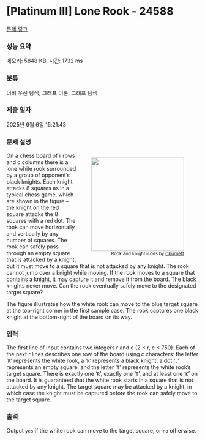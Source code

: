 # [Platinum III] Lone Rook - 24588 

[문제 링크](https://www.acmicpc.net/problem/24588) 

### 성능 요약

메모리: 5848 KB, 시간: 1732 ms

### 분류

너비 우선 탐색, 그래프 이론, 그래프 탐색

### 제출 일자

2025년 6월 6일 15:21:43

### 문제 설명

<figure style="float: right;"><img alt="" src="https://upload.acmicpc.net/9a7e9868-8fca-4162-a661-0373323e931e/-/preview/" style="width: 242px; height: 244px;">
<figcaption style="text-align:right;"><small>Rook and knight icons by <a href="https://en.wikipedia.org/wiki/Chess_piece">Cburnett</a></small></figcaption>
</figure>

<p>On a chess board of r rows and c columns there is a lone white rook surrounded by a group of opponent’s black knights. Each knight attacks 8 squares as in a typical chess game, which are shown in the figure – the knight on the red square attacks the 8 squares with a red dot. The rook can move horizontally and vertically by any number of squares. The rook can safely pass through an empty square that is attacked by a knight, but it must move to a square that is not attacked by any knight. The rook cannot jump over a knight while moving. If the rook moves to a square that contains a knight, it may capture it and remove it from the board. The black knights never move. Can the rook eventually safely move to the designated target square?</p>

<p>The figure illustrates how the white rook can move to the blue target square at the top-right corner in the first sample case. The rook captures one black knight at the bottom-right of the board on its way.</p>

### 입력 

 <p>The first line of input contains two integers r and c (2 ≤ r, c ≤ 750). Each of the next r lines describes one row of the board using c characters: the letter ‘<code>R</code>’ represents the white rook, a ‘<code>K</code>’ represents a black knight, a dot ‘<code>.</code>’ represents an empty square, and the letter ‘<code>T</code>’ represents the white rook’s target square. There is exactly one ‘<code>R</code>’, exactly one ‘<code>T</code>’, and at least one ‘<code>K</code>’ on the board. It is guaranteed that the white rook starts in a square that is not attacked by any knight. The target square may be attacked by a knight, in which case the knight must be captured before the rook can safely move to the target square.</p>

### 출력 

 <p>Output <code>yes</code> if the white rook can move to the target square, or <code>no</code> otherwise.</p>

